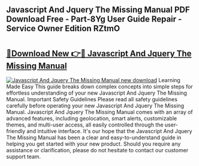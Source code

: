 ## Javascript And Jquery The Missing Manual PDF Download Free - Part-8Yg User Guide Repair - Service Owner Edition RZtmO

# <h2><a href="http://bc24543.oget.top/?id=Javascript+And+Jquery+The+Missing+Manual">🔗Download New 👉🔴 Javascript And Jquery The Missing Manual</a></h2>

[![Javascript And Jquery The Missing Manual new download](https://i.imgur.com/5g1atiW.png)](http://bc24543.oget.top/?id=Javascript+And+Jquery+The+Missing+Manual)
Learning Made Easy This guide breaks down complex concepts into simple steps for effortless understanding of your new Javascript And Jquery The Missing Manual. Important Safety Guidelines Please read all safety guidelines carefully before operating your new Javascript And Jquery The Missing Manual. Javascript And Jquery The Missing Manual comes with an array of advanced features, including geolocation, smart alerts, customizable themes, and multi-user access, all easily controlled through the user-friendly and intuitive interface. It's our hope that the Javascript And Jquery The Missing Manual has been a clear and easy-to-understand guide in helping you get started with your new product. Should you require any assistance or clarification, please do not hesitate to contact our customer support team.
